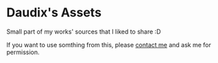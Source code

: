 # Daudix's Assets

Small part of my works' sources that I liked to share :D

If you want to use somthing from this, please [contact me](mailto:ddaudix@gmail.com) and ask me for permission.
